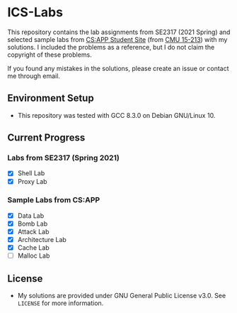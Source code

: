 # ICS-Labs

This repository contains the lab assignments from SE2317 (2021 Spring) and selected sample labs from [CS:APP Student Site](http://csapp.cs.cmu.edu/3e/labs.html) (from [CMU 15-213](http://www.cs.cmu.edu/afs/cs/academic/class/15213-f15/www/index.html)) with my solutions. I included the problems as a reference, but I do not claim the copyright of these problems.

If you found any mistakes in the solutions, please create an issue or contact me through email.

## Environment Setup

* This repository was tested with GCC 8.3.0 on Debian GNU/Linux 10.

## Current Progress

### Labs from SE2317 (Spring 2021)

* [x] Shell Lab
* [x] Proxy Lab

### Sample Labs from CS:APP

* [x] Data Lab
* [x] Bomb Lab
* [x] Attack Lab
* [x] Architecture Lab
* [x] Cache Lab
* [ ] Malloc Lab

## License

* My solutions are provided under GNU General Public License v3.0. See `LICENSE` for more information.
